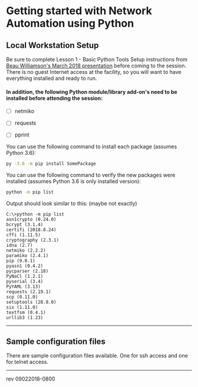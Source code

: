 # Getting started with Network Automation using Python 

## Local Workstation Setup
Be sure to complete Lesson 1 - Basic Python Tools Setup instructions from [Beau Williamson's March 2018 presentation](http://dfw.cisco-users.org/zips/20180307-Python_Workshop.pdf) before coming to the session. There is no guest Internet access at the facility, so you will want to have everything installed and ready to run.  

#### In addition, the following Python module/library add-on's need to be installed before attending the session:

- [ ] netmiko

- [ ] requests

- [ ] pprint




You can use the following command to install each package (assumes Python 3.6):  

```bash
py -3.6 -m pip install SomePackage
```



You can use the following command to verify the new packages were installed (assumes Python 3.6 is only installed version):  

```bash
python -m pip list
```

Output should look similar to this:  (maybe not exactly)

```
C:\>python -m pip list
asn1crypto (0.24.0)
bcrypt (3.1.4)
certifi (2018.8.24)
cffi (1.11.5)
cryptography (2.3.1)
idna (2.7)
netmiko (2.2.2)
paramiko (2.4.1)
pip (9.0.1)
pyasn1 (0.4.2)
pycparser (2.18)
PyNaCl (1.2.1)
pyserial (3.4)
PyYAML (3.13)
requests (2.19.1)
scp (0.11.0)
setuptools (28.8.0)
six (1.11.0)
textfsm (0.4.1)
urllib3 (1.23)
```

------

## Sample configuration files

There are sample configuration files available. One for ssh access and one for telnet access.

------

rev 09022018-0800